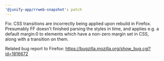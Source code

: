 ```yaml
---
'@junify-app/rrweb-snapshot': patch
---
```


Fix: CSS transitions are incorrectly being applied upon rebuild in Firefox. Presumably FF doesn't finished parsing the styles in time, and applies e.g. a default margin:0 to elements which have a non-zero margin set in CSS, along with a transition on them.

Related bug report to Firefox: https://bugzilla.mozilla.org/show_bug.cgi?id=1816672​
